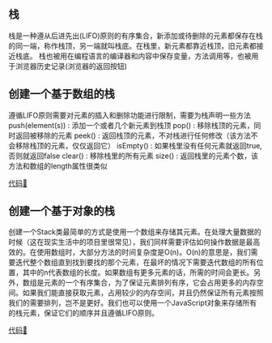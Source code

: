 ## 栈
栈是一种遵从后进先出(LIFO)原则的有序集合，新添加或待删除的元素都保存在栈的同一端，称作栈顶，另一端就叫栈底。在栈里，新元素都靠近栈顶，旧元素都接近栈底。
栈也被用在编程语言的编译器和内容中保存变量，方法调用等，也被用于浏览器历史记录(浏览器的返回按钮)

## 创建一个基于数组的栈
遵循LIFO原则需要对元素的插入和删除功能进行限制，需要为栈声明一些方法
push(element(s)) : 添加一个或者几个新元素到栈顶
pop() : 移除栈顶的元素，同时返回被移除的元素
peek() : 返回栈顶的元素，不对栈进行任何修改（该方法不会移除栈顶的元素，仅仅返回它）
isEmpty() : 如果栈里没有任何元素就返回true, 否则就返回false
clear() : 移除栈里的所有元素
size() : 返回栈里的元素个数，该方法和数组的length属性很类似

[代码🌰](/code/stack-array.js)

## 创建一个基于对象的栈
创建一个Stack类最简单的方式是使用一个数组来存储其元素。在处理大量数据的时候（这在现实生活中的项目里很常见），我们同样需要评估如何操作数据是最高效的。在使用数组时，大部分方法的时间复杂度是O(n)。O(n)的意思是，我们需要迭代整个数组直到找到要找的那个元素，在最坏的情况下需要迭代数组的所有位置，其中的n代表数组的长度。如果数组有更多元素的话，所需的时间会更长。另外，数组是元素的一个有序集合，为了保证元素排列有序，它会占用更多的内存空间。如果我们能直接获取元素，占用较少的内存空间，并且仍然保证所有元素按照我们的需要排列，岂不是更好。我们也可以使用一个JavaScript对象来存储所有的栈元素，保证它们的顺序并且遵循LIFO原则。

[代码🌰](/code/stack-object.js)